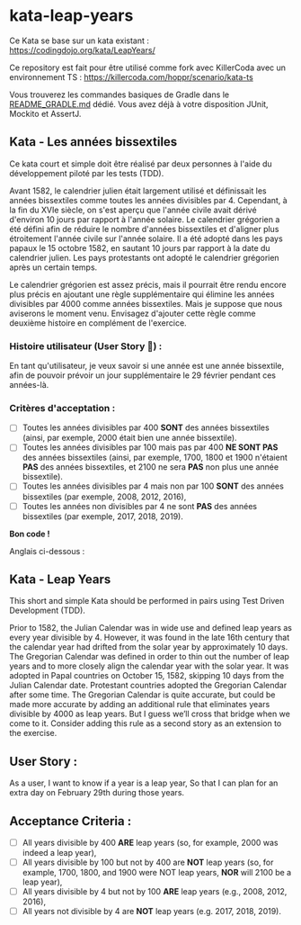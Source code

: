 # kata-leap-years

Ce Kata se base sur un kata existant : https://codingdojo.org/kata/LeapYears/

Ce repository est fait pour être utilisé comme fork avec KillerCoda avec un environnement TS : https://killercoda.com/hoppr/scenario/kata-ts

Vous trouverez les commandes basiques de Gradle dans le [README_GRADLE.md](./README_GRADLE.md) dédié. Vous avez déjà à votre disposition JUnit, Mockito et AssertJ.

## Kata - Les années bissextiles

Ce kata court et simple doit être réalisé par deux personnes à l'aide du développement piloté par les tests (TDD).

Avant 1582, le calendrier julien était largement utilisé et définissait les années bissextiles comme toutes les années divisibles par 4. Cependant, à la fin du XVIe siècle, on s'est aperçu que l'année civile avait dérivé d'environ 10 jours par rapport à l'année solaire. Le calendrier grégorien a été défini afin de réduire le nombre d'années bissextiles et d'aligner plus étroitement l'année civile sur l'année solaire. Il a été adopté dans les pays papaux le 15 octobre 1582, en sautant 10 jours par rapport à la date du calendrier julien. Les pays protestants ont adopté le calendrier grégorien après un certain temps.

Le calendrier grégorien est assez précis, mais il pourrait être rendu encore plus précis en ajoutant une règle supplémentaire qui élimine les années divisibles par 4000 comme années bissextiles. Mais je suppose que nous aviserons le moment venu. Envisagez d'ajouter cette règle comme deuxième histoire en complément de l'exercice.

### Histoire utilisateur (User Story 👀) :

En tant qu'utilisateur, je veux savoir si une année est une année bissextile, afin de pouvoir prévoir un jour supplémentaire le 29 février pendant ces années-là.

### Critères d'acceptation :
- [ ] Toutes les années divisibles par 400 **SONT** des années bissextiles (ainsi, par exemple, 2000 était bien une année bissextile).
- [ ] Toutes les années divisibles par 100 mais pas par 400 **NE SONT PAS** des années bissextiles (ainsi, par exemple, 1700, 1800 et 1900 n'étaient **PAS** des années bissextiles, et 2100 ne sera **PAS** non plus une année bissextile).
- [ ] Toutes les années divisibles par 4 mais non par 100 **SONT** des années bissextiles (par exemple, 2008, 2012, 2016),
- [ ] Toutes les années non divisibles par 4 ne sont **PAS** des années bissextiles (par exemple, 2017, 2018, 2019).

**Bon code !**

Anglais ci-dessous :

## Kata - Leap Years

This short and simple Kata should be performed in pairs using Test Driven Development (TDD).

Prior to 1582, the Julian Calendar was in wide use and defined leap years as every year divisible by 4. However, it was found in the late 16th century that the calendar year had drifted from the solar year by approximately 10 days. The Gregorian Calendar was defined in order to thin out the number of leap years and to more closely align the calendar year with the solar year. It was adopted in Papal countries on October 15, 1582, skipping 10 days from the Julian Calendar date. Protestant countries adopted the Gregorian Calendar after some time.
The Gregorian Calendar is quite accurate, but could be made more accurate by adding an additional rule that eliminates years divisible by 4000 as leap years. But I guess we’ll cross that bridge when we come to it. Consider adding this rule as a second story as an extension to the exercise.

## User Story :

As a user, I want to know if a year is a leap year, So that I can plan for an extra day on February 29th during those years.

## Acceptance Criteria :

- [ ] All years divisible by 400 **ARE** leap years (so, for example, 2000 was indeed a leap year),
- [ ] All years divisible by 100 but not by 400 are **NOT** leap years (so, for example, 1700, 1800, and 1900 were NOT leap years, **NOR** will 2100 be a leap year),
- [ ] All years divisible by 4 but not by 100 **ARE** leap years (e.g., 2008, 2012, 2016),
- [ ] All years not divisible by 4 are **NOT** leap years (e.g. 2017, 2018, 2019).
